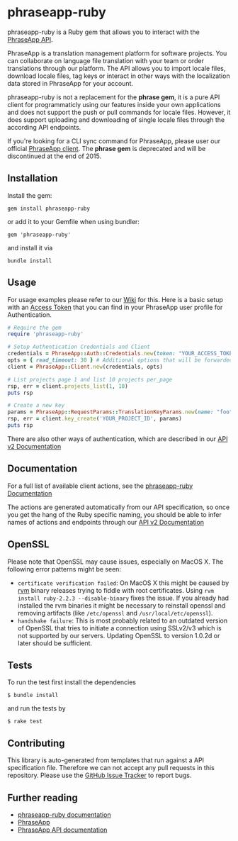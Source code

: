 # phraseapp-ruby

phraseapp-ruby is a Ruby gem that allows you to interact with the [PhraseApp API](http://docs.phraseapp.com/api/v2/).

PhraseApp is a translation management platform for software projects. You can collaborate on language file translation with your team or order translations through our platform. The API allows you to import locale files, download locale files, tag keys or interact in other ways with the localization data stored in PhraseApp for your account.

phraseapp-ruby is not a replacement for the **phrase gem**, it is a pure API client for programmaticly using our features inside your own applications and does not support the push or pull commands for locale files. However, it does support uploading and downloading of single locale files through the according API endpoints.

If you're looking for a CLI sync command for PhraseApp, please user our official [PhraseApp client](http://docs.phraseapp.com/guides/working-with-phraseapp/command-line-client). The **phrase gem** is deprecated and will be discontinued at the end of 2015.

## Installation

Install the gem:

    gem install phraseapp-ruby

or add it to your Gemfile when using bundler:

    gem 'phraseapp-ruby'

and install it via

    bundle install

## Usage

For usage examples please refer to our [Wiki](https://github.com/phrase/phraseapp-ruby/wiki/Usage-Example) for this. Here is a basic setup with an [Access Token](https://phraseapp.com/settings/oauth_access_tokens) that you can find in your PhraseApp user profile for Authentication.

```ruby
# Require the gem
require 'phraseapp-ruby'

# Setup Authentication Credentials and Client
credentials = PhraseApp::Auth::Credentials.new(token: "YOUR_ACCESS_TOKEN")
opts = { read_timeout: 30 } # Additional options that will be forwarded to Net::Http#start
client = PhraseApp::Client.new(credentials, opts)

# List projects page 1 and list 10 projects per_page
rsp, err = client.projects_list(1, 10)
puts rsp

# Create a new key
params = PhraseApp::RequestParams::TranslationKeyParams.new(name: "foo")
rsp, err = client.key_create('YOUR_PROJECT_ID', params)
puts rsp
```

There are also other ways of authentication, which are described in our [API v2 Documentation](http://docs.phraseapp.com/api/v2/)

## Documentation

For a full list of available client actions, see the [phraseapp-ruby Documentation](http://www.rubydoc.info/gems/phraseapp-ruby/PhraseApp/Client)

The actions are generated automatically from our API specification, so once you get the hang of the Ruby specific naming, you should be able to infer names of actions and endpoints through our [API v2 Documentation](http://docs.phraseapp.com/api/v2/)

## OpenSSL

Please note that OpenSSL may cause issues, especially on MacOS X. The following error patterns might be seen:

* `certificate verification failed`: On MacOS X this might be caused by [rvm](http://rvm.io) binary releases trying to fiddle with root certificates. Using `rvm install ruby-2.2.3 --disable-binary` fixes the issue. If you already had installed the rvm binaries it might be necessary to reinstall openssl and removing artifacts (like `/etc/openssl` and `/usr/local/etc/openssl`).
* `handshake failure`: This is most probably related to an outdated version of OpenSSL that tries to initiate a connection using SSLv2/v3 which is not supported by our servers. Updating OpenSSL to version 1.0.2d or later should be sufficient.

## Tests

To run the test first install the dependencies

    $ bundle install

and run the tests by 

    $ rake test


## Contributing 

This library is auto-generated from templates that run against a API specification file. Therefore we can not accept any pull requests in this repository. Please use the [GitHub Issue Tracker](https://github.com/phrase/phraseapp-ruby/issues) to report bugs.


## Further reading

* [phraseapp-ruby documentation](http://www.rubydoc.info/gems/phraseapp-ruby)
* [PhraseApp](https://phraseapp.com)
* [PhraseApp API documentation](http://docs.phraseapp.com/api/v2/)
